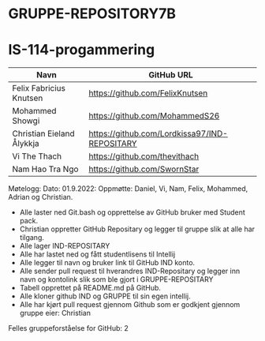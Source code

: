 # GRUPPE-REPOSITORY7B

# IS-114-progammering
| Navn                     | GitHub URL                      |
|--------------------------|---------------------------------|
| Felix Fabricius Knutsen  | https://github.com/FelixKnutsen |
| Mohammed Showgi          | https://github.com/MohammedS26  |
| Christian Eieland Ålykkja | https://github.com/Lordkissa97/IND-REPOSITARY |
| Vi The Thach             | https://github.com/thevithach   |
| Nam Hao Tra Ngo | https://github.com/SwornStar |

Møtelogg:
Dato: 01.9.2022:
Oppmøtte: Daniel, Vi, Nam, Felix, Mohammed, Adrian og Christian.

- Alle laster ned Git.bash og opprettelse av GitHub bruker med Student pack.
- Christian oppretter GitHub Repositary og legger til gruppe slik at alle har tilgang.
- Alle lager IND-REPOSITARY
- Alle har lastet ned og fått studentlisens til Intellij
- Alle legger til navn og bruker link til GitHub IND konto.
- Alle sender pull request til hverandres IND-Repositary og legger inn navn og kontolink slik som ble gjort i GRUPPE-REPOSITARY
- Tabell opprettet på README.md på GitHub.
- Alle kloner github IND og GRUPPE til sin egen intellij.
- Alle har kjørt pull request gjennom Github som er godkjent gjennom gruppe eier: Christian

Felles gruppeforståelse for GitHub: 2
